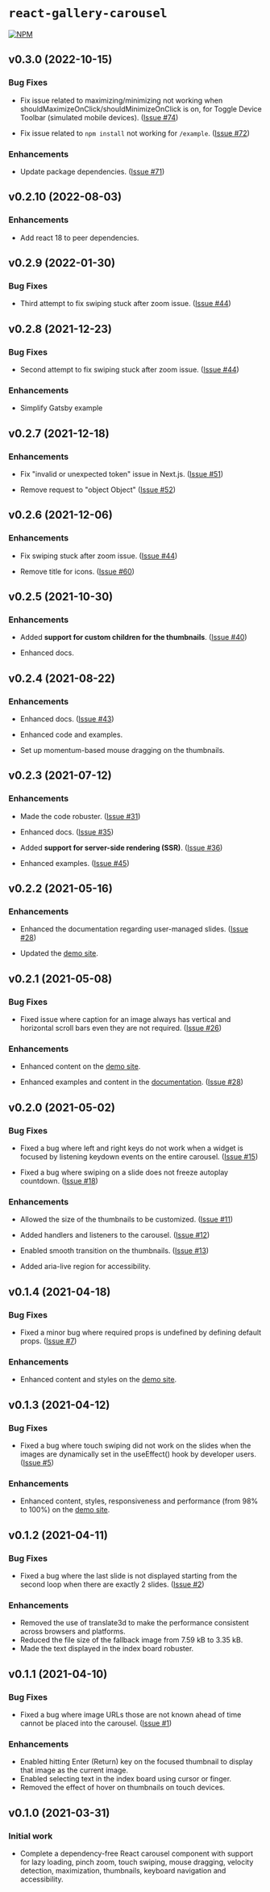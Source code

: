 # ```react-gallery-carousel```

[![NPM](https://img.shields.io/npm/v/react-gallery-carousel.svg)](https://www.npmjs.com/package/react-gallery-carousel)

## v0.3.0 (2022-10-15)

### Bug Fixes

- Fix issue related to maximizing/minimizing not working when shouldMaximizeOnClick/shouldMinimizeOnClick is on, for Toggle Device Toolbar (simulated mobile devices).
  ([Issue #74](https://github.com/yifaneye/react-gallery-carousel/issues/74))

- Fix issue related to `npm install` not working for `/example`.
  ([Issue #72](https://github.com/yifaneye/react-gallery-carousel/issues/72))

### Enhancements

- Update package dependencies. ([Issue #71](https://github.com/yifaneye/react-gallery-carousel/issues/71))

## v0.2.10 (2022-08-03)

### Enhancements

- Add react 18 to peer dependencies.

## v0.2.9 (2022-01-30)

### Bug Fixes

- Third attempt to fix swiping stuck after zoom issue.
  ([Issue #44](https://github.com/yifaneye/react-gallery-carousel/issues/44))

## v0.2.8 (2021-12-23)

### Bug Fixes

- Second attempt to fix swiping stuck after zoom issue.
  ([Issue #44](https://github.com/yifaneye/react-gallery-carousel/issues/44))

### Enhancements

- Simplify Gatsby example

## v0.2.7 (2021-12-18)

### Enhancements

- Fix "invalid or unexpected token" issue in Next.js.
  ([Issue #51](https://github.com/yifaneye/react-gallery-carousel/issues/51))

- Remove request to "object Object"
  ([Issue #52](https://github.com/yifaneye/react-gallery-carousel/issues/52))

## v0.2.6 (2021-12-06)

### Enhancements

- Fix swiping stuck after zoom issue.
  ([Issue #44](https://github.com/yifaneye/react-gallery-carousel/issues/44))

- Remove title for icons.
  ([Issue #60](https://github.com/yifaneye/react-gallery-carousel/issues/60))

## v0.2.5 (2021-10-30)

### Enhancements

- Added **support for custom children for the thumbnails**.
  ([Issue #40](https://github.com/yifaneye/react-gallery-carousel/issues/40))

- Enhanced docs.

## v0.2.4 (2021-08-22)

### Enhancements

- Enhanced docs.
  ([Issue #43](https://github.com/yifaneye/react-gallery-carousel/issues/43))

- Enhanced code and examples.
- Set up momentum-based mouse dragging on the thumbnails.

## v0.2.3 (2021-07-12)

### Enhancements

- Made the code robuster.
  ([Issue #31](https://github.com/yifaneye/react-gallery-carousel/issues/31))

- Enhanced docs.
  ([Issue #35](https://github.com/yifaneye/react-gallery-carousel/issues/35))

- Added **support for server-side rendering (SSR)**.
  ([Issue #36](https://github.com/yifaneye/react-gallery-carousel/issues/36))

- Enhanced examples.
  ([Issue #45](https://github.com/yifaneye/react-gallery-carousel/issues/45))

## v0.2.2 (2021-05-16)

### Enhancements

- Enhanced the documentation regarding user-managed slides.
  ([Issue #28](https://github.com/yifaneye/react-gallery-carousel/issues/28))

- Updated the [demo site](https://yifanai.com/rgc).

## v0.2.1 (2021-05-08)

### Bug Fixes

- Fixed issue where caption for an image always has vertical and horizontal scroll bars even they are not required.
  ([Issue #26](https://github.com/yifaneye/react-gallery-carousel/issues/26))

### Enhancements

- Enhanced content on the [demo site](https://yifanai.com/rgc).

- Enhanced examples and content in the [documentation](https://yifanai.com/rgc).
  ([Issue #28](https://github.com/yifaneye/react-gallery-carousel/issues/28))

## v0.2.0 (2021-05-02)

### Bug Fixes

- Fixed a bug where left and right keys do not work when a widget is focused by listening keydown events on the entire carousel.
  ([Issue #15](https://github.com/yifaneye/react-gallery-carousel/issues/15))

- Fixed a bug where swiping on a slide does not freeze autoplay countdown.
  ([Issue #18](https://github.com/yifaneye/react-gallery-carousel/issues/18))

### Enhancements

- Allowed the size of the thumbnails to be customized.
  ([Issue #11](https://github.com/yifaneye/react-gallery-carousel/issues/11))

- Added handlers and listeners to the carousel.
  ([Issue #12](https://github.com/yifaneye/react-gallery-carousel/issues/12))

- Enabled smooth transition on the thumbnails.
  ([Issue #13](https://github.com/yifaneye/react-gallery-carousel/issues/13))

- Added aria-live region for accessibility.

## v0.1.4 (2021-04-18)

### Bug Fixes

- Fixed a minor bug where required props is undefined by defining default props.
  ([Issue #7](https://github.com/yifaneye/react-gallery-carousel/issues/7))

### Enhancements

- Enhanced content and styles on the [demo site](https://yifanai.com/rgc).

## v0.1.3 (2021-04-12)

### Bug Fixes

- Fixed a bug where touch swiping did not work on the slides when the images are dynamically set in the useEffect() hook by developer users.
  ([Issue #5](https://github.com/yifaneye/react-gallery-carousel/issues/5))

### Enhancements

- Enhanced content, styles, responsiveness and performance (from 98% to 100%) on the [demo site](https://yifanai.com/rgc).

## v0.1.2 (2021-04-11)

### Bug Fixes

- Fixed a bug where the last slide is not displayed starting from the second loop when there are exactly 2 slides.
  ([Issue #2](https://github.com/yifaneye/react-gallery-carousel/issues/2))

### Enhancements

- Removed the use of translate3d to make the performance consistent across browsers and platforms.
- Reduced the file size of the fallback image from 7.59 kB to 3.35 kB.
- Made the text displayed in the index board robuster.

## v0.1.1 (2021-04-10)

### Bug Fixes

- Fixed a bug where image URLs those are not known ahead of time cannot be placed into the carousel.
  ([Issue #1](https://github.com/yifaneye/react-gallery-carousel/issues/1))

### Enhancements

- Enabled hitting Enter (Return) key on the focused thumbnail to display that image as the current image.
- Enabled selecting text in the index board using cursor or finger.
- Removed the effect of hover on thumbnails on touch devices.

## v0.1.0 (2021-03-31)

### Initial work

- Complete a dependency-free React carousel component with support for lazy loading, pinch zoom, touch swiping, mouse dragging, velocity detection, maximization, thumbnails, keyboard navigation and accessibility.
